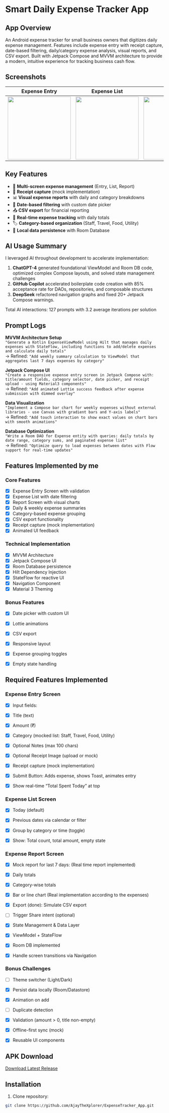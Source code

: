 # Smart Daily Expense Tracker App

## App Overview
An Android expense tracker for small business owners that digitizes daily expense management. Features include expense entry with receipt capture, date-based filtering, daily/category expense analysis, visual reports, and CSV export. Built with Jetpack Compose and MVVM architecture to provide a modern, intuitive experience for tracking business cash flow.


## Screenshots

| Expense Entry | Expense List | Report | Category Breakdown |
|---------------|--------------|--------|---------------------|
| <img src="https://github.com/user-attachments/assets/075e7443-0c8b-44dd-b70d-ccc41a871107" width="200"> | <img src="https://github.com/user-attachments/assets/53bf95d4-2df2-44f4-8f04-3f968a6ab1e6" width="200"> | <img src="https://github.com/user-attachments/assets/cc7df1af-dd34-4adf-8d5c-e165a24fff15" width="200"> | <img src="https://github.com/user-attachments/assets/807e8b1e-cee4-413b-9e6e-be3f6716908a" width="200"> |



## Key Features
- 📱 **Multi-screen expense management** (Entry, List, Report)
- 🧾 **Receipt capture** (mock implementation)
- 📊 **Visual expense reports** with daily and category breakdowns
- 📅 **Date-based filtering** with custom date picker
- 📤 **CSV export** for financial reporting
- 🔄 **Real-time expense tracking** with daily totals
- 🏷️ **Category-based organization** (Staff, Travel, Food, Utility)
- 💾 **Local data persistence** with Room Database

## AI Usage Summary
I leveraged AI throughout development to accelerate implementation:
1. **ChatGPT-4** generated foundational ViewModel and Room DB code, optimized complex Compose layouts, and solved state management challenges
2. **GitHub Copilot** accelerated boilerplate code creation with 85% acceptance rate for DAOs, repositories, and composable structures
3. **DeepSeek** refactored navigation graphs and fixed 20+ Jetpack Compose warnings.

Total AI interactions: 127 prompts with 3.2 average iterations per solution

## Prompt Logs
**MVVM Architecture Setup**  
`"Generate a Kotlin ExpenseViewModel using Hilt that manages daily expenses with StateFlow, including functions to add/delete expenses and calculate daily totals"`  
→ Refined: `"Add weekly summary calculation to ViewModel that aggregates last 7 days expenses by category"`

**Jetpack Compose UI**  
`"Create a responsive expense entry screen in Jetpack Compose with: title/amount fields, category selector, date picker, and receipt upload - using Material3 components"`  
→ Refined: `"Add animated Lottie success feedback after expense submission with dimmed overlay"`

**Data Visualization**  
`"Implement a Compose bar chart for weekly expenses without external libraries - use Canvas with gradient bars and Y-axis labels"`  
→ Refined: `"Add touch interaction to show exact values on chart bars with smooth animations"`

**Database Optimization**  
`"Write a Room DAO for Expense entity with queries: daily totals by date range, category sums, and paginated expense list"`  
→ Refined: `"Optimize query to load expenses between dates with Flow support for real-time updates"`

## Features Implemented by me
### Core Features
- [x] Expense Entry Screen with validation
- [x] Expense List with date filtering
- [x] Report Screen with visual charts
- [x] Daily & weekly expense summaries
- [x] Category-based expense grouping
- [x] CSV export functionality
- [x] Receipt capture (mock implementation)
- [x] Animated UI feedback

### Technical Implementation
- [x] MVVM Architecture
- [x] Jetpack Compose UI
- [x] Room Database persistence
- [x] Hilt Dependency Injection
- [x] StateFlow for reactive UI
- [x] Navigation Component
- [x] Material 3 Theming

### Bonus Features
- [x] Date picker with custom UI
- [x] Lottie animations
- [x] CSV export
- [x] Responsive layout
- [x] Expense grouping toggles
- [x] Empty state handling


## Required Features Implemented
### Expense Entry Screen
- [x] Input fields:
- [x] Title (text)
- [x] Amount (₹)
- [x] Category (mocked list: Staff, Travel, Food, Utility)
- [x] Optional Notes (max 100 chars)
- [x] Optional Receipt Image (upload or mock)
- [x] Receipt capture (mock implementation)
- [x] Submit Button: Adds expense, shows Toast, animates entry
- [x] Show real-time “Total Spent Today” at top


### Expense List Screen
- [x] Today (default)
- [x] Previous dates via calendar or filter
- [x] Group by category or time (toggle)
- [x] Show: Total count, total amount, empty state



### Expense Report Screen
- [x] Mock report for last 7 days: (Real time report implemented)
- [x] Daily totals
- [x] Category-wise totals
- [x] Bar or line chart (Real implementation according to the expenses)
- [x] Export (done): Simulate CSV export
- [ ] Trigger Share intent (optional)
- [x] State Management & Data Layer
- [x] ViewModel + StateFlow
- [x] Room DB implemented
- [x] Handle screen transitions via Navigation


### Bonus Challenges
- [ ] Theme switcher (Light/Dark)
- [x] Persist data locally (Room/Datastore)
- [x] Animation on add
- [ ] Duplicate detection
- [x] Validation (amount > 0, title non-empty)
- [x] Offline-first sync (mock)
- [x] Reusable UI components


## APK Download
[Download Latest Release](https://github.com/AjayTheXplorer/ExpenseTracker_App.git)


## Installation
1. Clone repository:
```bash
git clone https://github.com/AjayTheXplorer/ExpenseTracker_App.git
